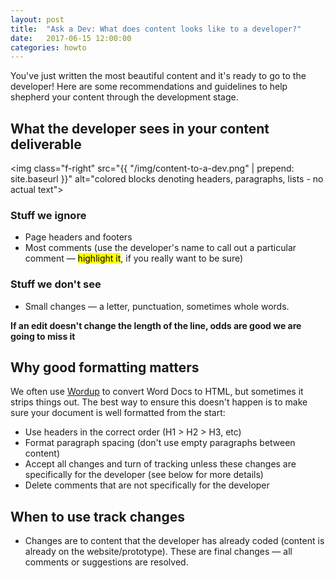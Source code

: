 ```yaml
---
layout: post
title:  "Ask a Dev: What does content looks like to a developer?"
date:   2017-06-15 12:00:00
categories: howto
---
```


You've just written the most beautiful content and it's ready to go to the developer! Here are some recommendations and guidelines to help shepherd your content through the development stage.

## What the developer sees in your content deliverable
<img class="f-right" src="{{ "/img/content-to-a-dev.png" | prepend: site.baseurl }}" alt="colored blocks denoting headers, paragraphs, lists - no actual text">
### Stuff we ignore
* Page headers and footers
* Most comments (use the developer's name to call out a particular comment &mdash; <mark>highlight it</mark>, if you really want to be sure)

### Stuff we don't see
* Small changes &mdash; a letter, punctuation, sometimes whole words.

**If an edit doesn't change the length of the line, odds are good we are going to miss it**

## Why good formatting matters
We often use [Wordup](https://communicatehealth.github.io/wordup/) to convert Word Docs to HTML, but sometimes it strips things out. The best way to ensure this doesn't happen is to make sure your document is well formatted from the start:
* Use headers in the correct order (H1 > H2 > H3, etc)
* Format paragraph spacing (don't use empty paragraphs between content)
* Accept all changes and turn of tracking unless these changes are specifically for the developer (see below for more details)
* Delete comments that are not specifically for the developer

## When to use track changes
* Changes are to content that the developer has already coded (content is already on the website/prototype). These are final changes &mdash; all comments or suggestions are resolved.